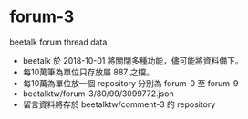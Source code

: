 # forum-3

beetalk forum thread data 

  - beetalk 於 2018-10-01 將關閉多種功能，儘可能將資料備下。
  - 每10萬筆為單位只存放屬 887 之檔。
  - 每10萬為單位放一個 repository 分別為 forum-0 至 forum-9
  - beetalktw/forum-3/80/99/3099772.json
  - 留言資料將存於 beetalktw/comment-3 的 repository

